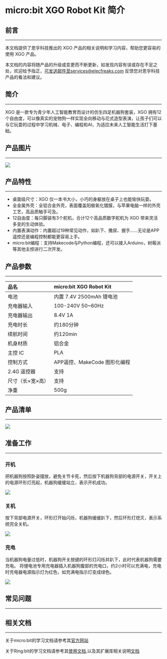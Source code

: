 ﻿---
sidebar_position: 3
sidebar_label: micro:bit XGO Robot Kit 简介
---

# micro:bit XGO Robot Kit 简介



## 前言
---
本文档提供了恩孚科技推出的 XGO 产品的相关说明和学习内容，帮助您更容易的使用 XGO 产品。



本文档的内容将随产品的升级或变更而不断更新，如发现内容有误或存在不足之处，欢迎给予指正，可发送邮件至services@elecfreaks.com 反馈您对恩孚科技产品的看法和建议。



## 简介
---
XGO 是一款专为青少年人工智能教育而设计的仿生四足机器狗套装，XGO 拥有12个自由度，可以像真实的宠物狗一样实现全向移动与花式造型表演，让孩子们可以与它玩耍的过程中学习机械、电子、编程和AI，为适应未来人工智能生活打下基础。



## 产品图片
---


![](https://wiki-media-ef.oss-cn-hongkong.aliyuncs.com/docs/microbit/robot/xgo-robot-kit/images/microbit-xgo-robot-kit-16.png)



## 产品特性
---


- 桌面级尺寸：XGO 仅一本书大小，小巧的身躯放在桌子上也能愉快玩耍。
- 全金属外壳：全铝合金外壳，表面覆盖阳极氧化镀膜，与苹果电脑一样的外壳工艺，高品质触手可及。
- 12自由度：每只脚装有3个舵机，合计12个高品质数字舵机为 XGO 带来灵活多变的生动体验。
- 内置表演动作：内置超过19种常见动作，如趴下、撒尿、握手......无论是APP遥控还是编程控制都能更容易上手。
- micro:bit编程：支持Makecode与Python编程，还可以接入Arduino，树莓派等其他主控进行二次开发。



## 产品参数
---

| 品名             | micro:bit XGO Robot Kit |
| :--------------- | :---------------------- |
| 电池             | 内置 7.4V 2500mAh 锂电池 |
| 充电器输入       | 100-240V 50~60Hz        |
| 充电器输出       | 8.4V 1A                 |
| 充电时长 | 约180分钟 |
| 续航时间         | 约120min                 |
| 机身材质         | 铝合金                  |
| 主控 IC          | PLA                    |
| 控制方式         | APP遥控、MakeCode 图形化编程|
| 2.4G 遥控器      | 支持                    |
| 尺寸（长×宽×高） | 支持                    |
| 净重             | 500g                    |



## 产品清单
---
![](https://wiki-media-ef.oss-cn-hongkong.aliyuncs.com/docs/microbit/robot/xgo-robot-kit/images/microbit-xgo-robot-kit-square-27.png)



## 准备工作
---
### 开机

把机器狗按照卧姿摆放，避免关节卡死，然后按下机器狗背部的电源开关，开关上的电源环形灯亮起，机器狗缓缓站立，表示开机成功。



![](https://wiki-media-ef.oss-cn-hongkong.aliyuncs.com/docs/microbit/robot/xgo-robot-kit/images/microbit-xgo-kaiji.gif)



### 关机

按下背部电源开关，环形灯开始闪烁，机器狗缓缓趴下，然后环形灯熄灭，表示系统完全关机。



![](https://wiki-media-ef.oss-cn-hongkong.aliyuncs.com/docs/microbit/robot/xgo-robot-kit/images/microbit-xgo-guanji.gif)



### 充电

当机器狗电量过低时，机器狗开关按键的环形灯闪烁并趴下，此时代表机器狗需要充电。 将锂电池专用充电器插入机器狗腹部的充电口，约2小时可以充满电，充电时充电器电源指示灯为红色，如充满电指示灯变成绿色。



![](https://wiki-media-ef.oss-cn-hongkong.aliyuncs.com/docs/microbit/robot/xgo-robot-kit/images/microbit-xgo-chongdian.gif)



## 常见问题
---
## 相关文档
---


关于micro:bit的学习文档请参考其[官方网站](https://www.microbit.org/)

关于Ring:bit的学习文档请参考其[使用文档](https://www.elecfreaks.net/learn-cn/microbitKit/ring_bit_v2/ring_bit_v2.html),以及其扩展库相关说明[文档](https://www.elecfreaks.net/learn-cn/microbitKit/ring_bit_v2/ring_bit_car_v2_extensions.html)
